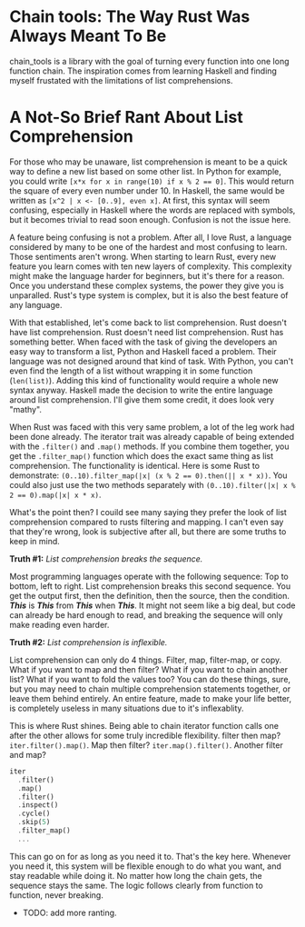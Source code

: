 Chain tools: The Way Rust Was Always Meant To Be
================================================

chain_tools is a library with the goal of turning every function into one long function chain. The inspiration comes from learning Haskell and finding myself frustated with the limitations of list comprehensions.

# A Not-So Brief Rant About List Comprehension

For those who may be unaware, list comprehension is meant to be a quick way to 
define a new list based on some other list. In Python for example, you could 
write `[x*x for x in range(10) if x % 2 == 0]`. This would return the square 
of every even number under 10. In Haskell, the same would be written as 
`[x^2 | x <- [0..9], even x]`. At first, this syntax will seem confusing, 
especially in Haskell where the words are replaced with symbols, but it 
becomes trivial to read soon enough. Confusion is not the issue here.

A feature being confusing is not a problem. After all, I love Rust, a language considered by many to be one of the hardest and most confusing to learn. Those sentiments aren't wrong. When starting to learn Rust, every new feature you learn comes with ten new layers of complexity. This complexity might make the language harder for beginners, but it's there for a reason. Once you understand these complex systems, the power they give you is unparalled. Rust's type system is complex, but it is also the best feature of any language. 

With that established, let's come back to list comprehension. Rust doesn't have list comprehension. Rust doesn't need list comprehension. Rust has something better. When faced with the task of giving the developers an easy way to transform a list, Python and Haskell faced a problem. Their language was not designed around that kind of task. With Python, you can't even find the length of a list without wrapping it in some function (`len(list)`). Adding this kind of functionality would require a whole new syntax anyway. Haskell made the decision to write the entire language around list comprehension. I'll give them some credit, it does look very "mathy".

When Rust was faced with this very same problem, a lot of the leg work had been done already. The iterator trait was already capable of being extended with the `.filter()` and `.map()` methods. If you combine them together, you get the `.filter_map()` function which does the exact same thing as list comprehension. The functionality is identical. Here is some Rust to demonstrate: `(0..10).filter_map(|x| (x % 2 == 0).then(|| x * x))`. You could also just use the two methods separately with `(0..10).filter(|x| x % 2 == 0).map(|x| x * x)`.

What's the point then? I couild see many saying they prefer the look of list comprehension compared to rusts filtering and mapping. I can't even say that they're wrong, look is subjective after all, but there are some truths to keep in mind. 

**Truth #1:** *List comprehension breaks the sequence.*

Most programming languages operate with the following sequence: Top to bottom, left to right. List comprehension breaks this second sequence. You get the output first, then the definition, then the source, then the condition. ***This*** is ***This*** from ***This*** when ***This***. It might not seem like a big deal, but code can already be hard enough to read, and breaking the sequence will only make reading even harder.

**Truth #2:** *List comprehension is inflexible.*

List comprehension can only do 4 things. Filter, map, filter-map, or copy. What if you want to map and then filter? What if you want to chain another list? What if you want to fold the values too? You can do these things, sure, but you may need to chain multiple comprehension statements together, or leave them behind entirely. An entire feature, made to make your life better, is completely useless in many situations due to it's inflexablity.

This is where Rust shines. Being able to chain iterator function calls one after the other allows for some truly incredible flexibility. filter then map? `iter.filter().map()`. Map then filter? `iter.map().filter()`. Another filter and map? 
```rust
iter
  .filter()
  .map()
  .filter()
  .inspect()
  .cycle()
  .skip(5)
  .filter_map()
  ...
```
This can go on for as long as you need it to. That's the key here. Whenever you need it, this system will be flexible enough to do what you want, and stay readable while doing it. No matter how long the chain gets, the sequence stays the same. The logic follows clearly from function to function, never breaking.

- TODO: add more ranting.